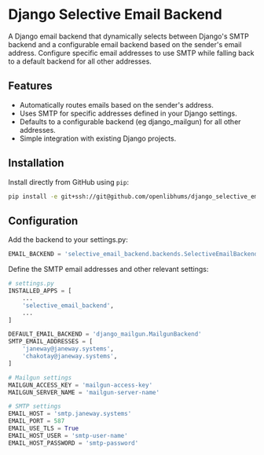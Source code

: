 # Django Selective Email Backend

A Django email backend that dynamically selects between Django's SMTP backend and a configurable email backend based on the sender's email address. Configure specific email addresses to use SMTP while falling back to a default backend for all other addresses.

## Features
- Automatically routes emails based on the sender's address.
- Uses SMTP for specific addresses defined in your Django settings.
- Defaults to a configurable backend (eg django_mailgun) for all other addresses.
- Simple integration with existing Django projects.

## Installation

Install directly from GitHub using `pip`:

```bash
pip install -e git+ssh://git@github.com/openlibhums/django_selective_email_backend@v0.0.2#egg=django-selective-email-backend
```

## Configuration

Add the backend to your settings.py:

```python
EMAIL_BACKEND = 'selective_email_backend.backends.SelectiveEmailBackend'
```

Define the SMTP email addresses and other relevant settings:


```python
# settings.py
INSTALLED_APPS = [
    ...
    'selective_email_backend',
    ...
]

DEFAULT_EMAIL_BACKEND = 'django_mailgun.MailgunBackend'
SMTP_EMAIL_ADDRESSES = [
    'janeway@janeway.systems',
    'chakotay@janeway.systems',
]

# Mailgun settings
MAILGUN_ACCESS_KEY = 'mailgun-access-key'
MAILGUN_SERVER_NAME = 'mailgun-server-name'

# SMTP settings
EMAIL_HOST = 'smtp.janeway.systems'
EMAIL_PORT = 587
EMAIL_USE_TLS = True
EMAIL_HOST_USER = 'smtp-user-name'
EMAIL_HOST_PASSWORD = 'smtp-password'

```